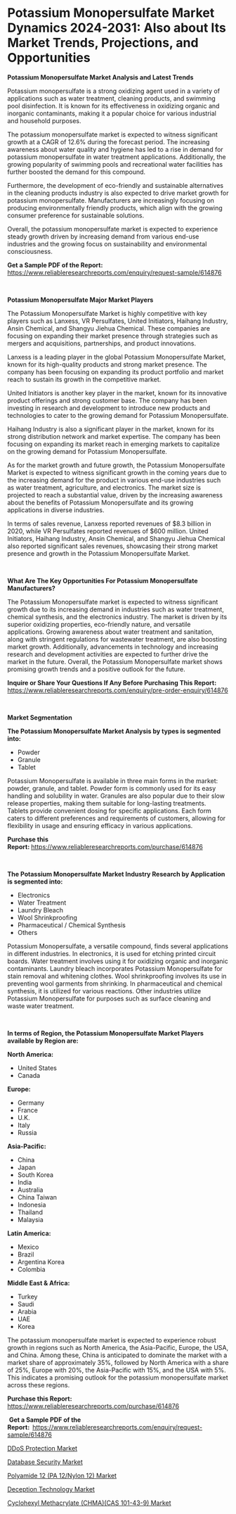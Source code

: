 <p><h1>Potassium Monopersulfate Market Dynamics 2024-2031: Also about Its Market Trends, Projections, and Opportunities</h1></p><p><strong>Potassium Monopersulfate Market Analysis and Latest Trends</strong></p>
<p><p>Potassium monopersulfate is a strong oxidizing agent used in a variety of applications such as water treatment, cleaning products, and swimming pool disinfection. It is known for its effectiveness in oxidizing organic and inorganic contaminants, making it a popular choice for various industrial and household purposes.</p><p>The potassium monopersulfate market is expected to witness significant growth at a CAGR of 12.6% during the forecast period. The increasing awareness about water quality and hygiene has led to a rise in demand for potassium monopersulfate in water treatment applications. Additionally, the growing popularity of swimming pools and recreational water facilities has further boosted the demand for this compound.</p><p>Furthermore, the development of eco-friendly and sustainable alternatives in the cleaning products industry is also expected to drive market growth for potassium monopersulfate. Manufacturers are increasingly focusing on producing environmentally friendly products, which align with the growing consumer preference for sustainable solutions.</p><p>Overall, the potassium monopersulfate market is expected to experience steady growth driven by increasing demand from various end-use industries and the growing focus on sustainability and environmental consciousness.</p></p>
<p><strong>Get a Sample PDF of the Report:&nbsp;</strong> <a href="https://www.reliableresearchreports.com/enquiry/request-sample/614876">https://www.reliableresearchreports.com/enquiry/request-sample/614876</a></p>
<p>&nbsp;</p>
<p><strong>Potassium Monopersulfate Major Market Players</strong></p>
<p><p>The Potassium Monopersulfate Market is highly competitive with key players such as Lanxess, VR Persulfates, United Initiators, Haihang Industry, Ansin Chemical, and Shangyu Jiehua Chemical. These companies are focusing on expanding their market presence through strategies such as mergers and acquisitions, partnerships, and product innovations.</p><p>Lanxess is a leading player in the global Potassium Monopersulfate Market, known for its high-quality products and strong market presence. The company has been focusing on expanding its product portfolio and market reach to sustain its growth in the competitive market.</p><p>United Initiators is another key player in the market, known for its innovative product offerings and strong customer base. The company has been investing in research and development to introduce new products and technologies to cater to the growing demand for Potassium Monopersulfate.</p><p>Haihang Industry is also a significant player in the market, known for its strong distribution network and market expertise. The company has been focusing on expanding its market reach in emerging markets to capitalize on the growing demand for Potassium Monopersulfate.</p><p>As for the market growth and future growth, the Potassium Monopersulfate Market is expected to witness significant growth in the coming years due to the increasing demand for the product in various end-use industries such as water treatment, agriculture, and electronics. The market size is projected to reach a substantial value, driven by the increasing awareness about the benefits of Potassium Monopersulfate and its growing applications in diverse industries.</p><p>In terms of sales revenue, Lanxess reported revenues of $8.3 billion in 2020, while VR Persulfates reported revenues of $600 million. United Initiators, Haihang Industry, Ansin Chemical, and Shangyu Jiehua Chemical also reported significant sales revenues, showcasing their strong market presence and growth in the Potassium Monopersulfate Market.</p></p>
<p>&nbsp;</p>
<p><strong>What Are The Key Opportunities For Potassium Monopersulfate Manufacturers?</strong></p>
<p><p>The Potassium Monopersulfate market is expected to witness significant growth due to its increasing demand in industries such as water treatment, chemical synthesis, and the electronics industry. The market is driven by its superior oxidizing properties, eco-friendly nature, and versatile applications. Growing awareness about water treatment and sanitation, along with stringent regulations for wastewater treatment, are also boosting market growth. Additionally, advancements in technology and increasing research and development activities are expected to further drive the market in the future. Overall, the Potassium Monopersulfate market shows promising growth trends and a positive outlook for the future.</p></p>
<p><strong>Inquire or Share Your Questions If Any Before Purchasing This Report:</strong> <a href="https://www.reliableresearchreports.com/enquiry/pre-order-enquiry/614876">https://www.reliableresearchreports.com/enquiry/pre-order-enquiry/614876</a></p>
<p>&nbsp;</p>
<p><strong>Market Segmentation</strong></p>
<p><strong>The Potassium Monopersulfate Market Analysis by types is segmented into:</strong></p>
<p><ul><li>Powder</li><li>Granule</li><li>Tablet</li></ul></p>
<p><p>Potassium Monopersulfate is available in three main forms in the market: powder, granule, and tablet. Powder form is commonly used for its easy handling and solubility in water. Granules are also popular due to their slow release properties, making them suitable for long-lasting treatments. Tablets provide convenient dosing for specific applications. Each form caters to different preferences and requirements of customers, allowing for flexibility in usage and ensuring efficacy in various applications.</p></p>
<p><strong>Purchase this Report:&nbsp;</strong><a href="https://www.reliableresearchreports.com/purchase/614876">https://www.reliableresearchreports.com/purchase/614876</a></p>
<p>&nbsp;</p>
<p><strong>The Potassium Monopersulfate Market Industry Research by Application is segmented into:</strong></p>
<p><ul><li>Electronics</li><li>Water Treatment</li><li>Laundry Bleach</li><li>Wool Shrinkproofing</li><li>Pharmaceutical / Chemical Synthesis</li><li>Others</li></ul></p>
<p><p>Potassium Monopersulfate, a versatile compound, finds several applications in different industries. In electronics, it is used for etching printed circuit boards. Water treatment involves using it for oxidizing organic and inorganic contaminants. Laundry bleach incorporates Potassium Monopersulfate for stain removal and whitening clothes. Wool shrinkproofing involves its use in preventing wool garments from shrinking. In pharmaceutical and chemical synthesis, it is utilized for various reactions. Other industries utilize Potassium Monopersulfate for purposes such as surface cleaning and waste water treatment.</p></p>
<p>&nbsp;</p>
<p><strong>In terms of Region, the Potassium Monopersulfate Market Players available by Region are:</strong></p>
<p>
    <p> <strong> North America: </strong>
        <ul>
            <li>United States</li>
            <li>Canada</li>
        </ul>
        </p> 
    <p> <strong> Europe: </strong>
        <ul>
            <li>Germany</li>
            <li>France</li>
            <li>U.K.</li>
            <li>Italy</li>
            <li>Russia</li>
        </ul>
        </p> 
    <p> <strong> Asia-Pacific: </strong>
        <ul>
            <li>China</li>
            <li>Japan</li>
            <li>South Korea</li>
            <li>India</li>
            <li>Australia</li>
            <li>China Taiwan</li>
            <li>Indonesia</li>
            <li>Thailand</li>
            <li>Malaysia</li>
        </ul>
        </p> 
    <p> <strong> Latin America: </strong>
        <ul>
            <li>Mexico</li>
            <li>Brazil</li>
            <li>Argentina Korea</li>
            <li>Colombia</li>
        </ul>
        </p> 
    <p> <strong> Middle East & Africa: </strong>
        <ul>
            <li>Turkey</li>
            <li>Saudi</li>
            <li>Arabia</li>
            <li>UAE</li>
            <li>Korea</li>
        </ul>
    </p>
    </p>
<p><p>The potassium monopersulfate market is expected to experience robust growth in regions such as North America, the Asia-Pacific, Europe, the USA, and China. Among these, China is anticipated to dominate the market with a market share of approximately 35%, followed by North America with a share of 25%, Europe with 20%, the Asia-Pacific with 15%, and the USA with 5%. This indicates a promising outlook for the potassium monopersulfate market across these regions.</p></p>
<p><strong>Purchase this Report: </strong><a href="https://www.reliableresearchreports.com/purchase/614876">https://www.reliableresearchreports.com/purchase/614876</a></p>
<p>&nbsp;<strong>Get a Sample PDF of the Report:&nbsp;&nbsp;</strong><a href="https://www.reliableresearchreports.com/enquiry/request-sample/614876">https://www.reliableresearchreports.com/enquiry/request-sample/614876</a></p>
<p><strong></strong></p>
<p><p><a href="https://medium.com/p/d57971c5392d/edit">DDoS Protection Market</a></p><p><a href="https://medium.com/p/4155e83547b9/edit">Database Security Market</a></p><p><a href="https://github.com/yemakinde/Market-Research-Report-List-1/blob/main/polyamide-12-pa-12nylon-12-market.md">Polyamide 12 (PA 12/Nylon 12) Market</a></p><p><a href="https://medium.com/p/8546ff769e2f/edit">Deception Technology Market</a></p><p><a href="https://github.com/Alonsoolds3wq1d81czn8rbol/Market-Research-Report-List-1/blob/main/cyclohexyl-methacrylate-chmacas-101-43-9-market.md">Cyclohexyl Methacrylate (CHMA)(CAS 101-43-9) Market</a></p></p>
